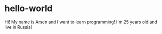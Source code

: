 # hello-world

Hi! My name is Arsen and I want to learn programming!
I'm 25 years old and live in Russia! 
